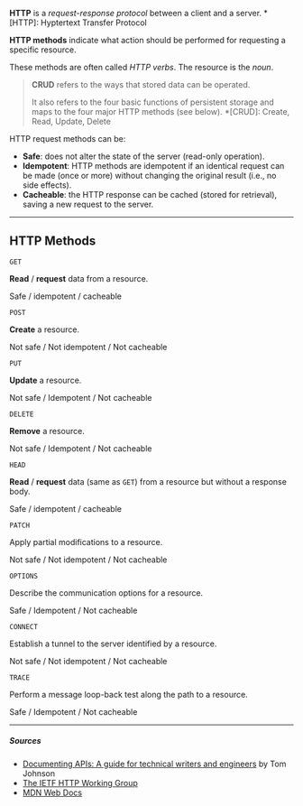 **HTTP** is a *request-response protocol* between a client and a server.
*[HTTP]: Hyptertext Transfer Protocol

**HTTP methods** indicate what action should be performed for requesting a specific resource.

These methods are often called *HTTP verbs*. The resource is the *noun*.


> **CRUD** refers to the ways that stored data can be operated.
>
> It also refers to the four basic functions of persistent storage and maps to the four major HTTP methods (see below).
*[CRUD]: Create, Read, Update, Delete

HTTP request methods can be:
- **Safe**: does not alter the state of the server (read-only operation).
- **Idempotent**: HTTP methods are idempotent if an identical request can be made (once or more) without changing the original result (i.e., no side effects).
- **Cacheable**: the HTTP response can be cached (stored for retrieval), saving a new request to the server.

***

## HTTP Methods
`GET`

**Read** / **request** data from a resource.

Safe / idempotent / cacheable

`POST`

**Create** a resource.

Not safe / Not idempotent / Not cacheable

`PUT`

**Update** a resource.

Not safe / Idempotent / Not cacheable

`DELETE`

**Remove** a resource.

Not safe / Idempotent / Not cacheable

`HEAD`

**Read** / **request** data (same as `GET`) from a resource but without a response body.

Safe / idempotent / cacheable

`PATCH`

Apply partial modifications to a resource.

Not safe / Not idempotent / Not cacheable

`OPTIONS`

Describe the communication options for a resource.

Safe / Idempotent / Not cacheable

`CONNECT`

Establish a tunnel to the server identified by a resource.

Not safe / Not idempotent / Not cacheable

`TRACE`

Perform a message loop-back test along the path to a resource.

Safe / Idempotent / Not cacheable

***

##### Sources
- [Documenting APIs: A guide for technical writers and engineers](https://idratherbewriting.com/learnapidoc/) by Tom Johnson
- [The IETF HTTP Working Group](https://httpwg.org/)
- [MDN Web Docs](https://developer.mozilla.org/en-US/)